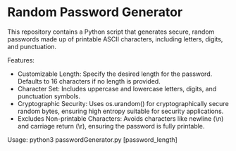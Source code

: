 # Random Password Generator
This repository contains a Python script that generates secure, random passwords made up of printable ASCII characters, including letters, digits, and punctuation.

Features:
- Customizable Length: Specify the desired length for the password. Defaults to 16 characters if no length is provided.
- Character Set: Includes uppercase and lowercase letters, digits, and punctuation symbols.
- Cryptographic Security: Uses os.urandom() for cryptographically secure random bytes, ensuring high entropy suitable for security applications.
- Excludes Non-printable Characters: Avoids characters like newline (\n) and carriage return (\r), ensuring the password is fully printable.

Usage:
python3 passwordGenerator.py [password_length] 

